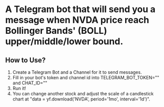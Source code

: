 # A Telegram bot that will send you a message when NVDA price reach Bollinger Bands' (BOLL) upper/middle/lower bound.
## How to Use?
1. Create a Telegram Bot and a Channel for it to send messages.
2. Fill in your bot's token and channel id into TELEGRAM_BOT_TOKEN="" and CHAT_ID=""
3. Run it!
4. You can change another stock and adjust the scale of a candlestick chart at "data = yf.download('NVDA', period='1mo', interval='1d')".
